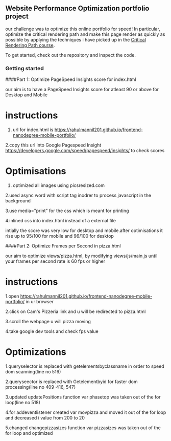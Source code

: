 ## Website Performance Optimization portfolio project

our challenge was to optimize this online portfolio for speed! In particular, optimize the critical rendering path and make this page render as quickly as possible by applying the techniques i have picked up in the [Critical Rendering Path course](https://www.udacity.com/course/ud884).

To get started, check out the repository and inspect the code.

### Getting started

####Part 1: Optimize PageSpeed Insights score for index.html

our aim is to have a PageSpeed Insights score for atleast 90 or above for Desktop and Mobile

instructions
===========

1. url for index.html is https://rahulmannil201.github.io/frontend-nanodegree-mobile-portfolio/

2.copy this url into Google Pagespeed Insight https://developers.google.com/speed/pagespeed/insights/ to check scores

 
 
 
Optimisations
=============
1. optimized all images using picsresized.com

2.used async word with script tag inodrer to process javascript in the background

3.use media="print" for the css which is meant for printing

4.inlined  css into index.html instead of a external file

intially the score was very low for desktop and mobile.after optimisations it rise up to 95/100 for mobile and 96/100 for desktop
 



####Part 2: Optimize Frames per Second in pizza.html

our aim to optimize views/pizza.html, by modifying views/js/main.js until your frames per second rate is 60 fps or higher

instructions
===========
1.open https://rahulmannil201.github.io/frontend-nanodegree-mobile-portfolio/ in ur browser

2.click on Cam's Pizzeria link and u will be redirected to pizza.html

3.scroll the webpage u will pizza moving

4.take google dev tools and check fps value



Optimizations
=============
1.queryselector is replaced with getelementsbyclassname in order to speed dom scanning(line no 516)


2.queryseector is replaced with Getelementbyid for faster dom processing(line no 409-416, 547)

3.updated updatePositions function var phasetop was taken out of the for loop(line no 518)

4.for addeventlistener created var movpizza and moved it out of the for loop and decreased i value from 200 to 20

5.changed changepizzasizes function var pizzasizes was taken out of the for loop and optimized 


